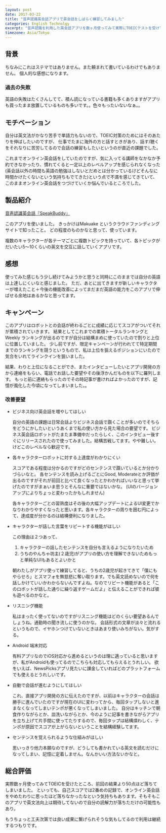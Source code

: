 ```yaml
---
layout: post
date: 2017-03-22
title: "音声認識英会話アプリで英会話をしばらく練習してみました"
categories: English Technolgy 
excerpt: "音声認識を利用した英会話アプリを数ヶ月使ってみて実際にTOEICテストを受けてみました。"
timezone: Asia/Tokyo
---
```


## 背景

ちなみにこれはステマではありません。また頼まれて書いているわけでもありません。
個人的な感想になります。

### 過去の失敗

英語の失敗はたくさんしてて、積ん読になっている書籍も多くありますがアプリも買ったまま放置しているものも多いです。。色々もったいないなぁ。。

## モチベーション

自分は英文法がかなり苦手で単語力もないので、TOEIC対策のためにはそのあたりを伸ばしたいのですが、
仕事でたまに海外の方と話すときがあり、話す/聴くをそれなりに苦労してるので会話の練習もしたいというのが直近の課題でした。

これまでオンライン英会話をしていたのですが、気に入ってる講師をなかなか予約できなかったり、慣れてくると一定以上のレベルアップを感じられなくなった (英会話以外の時間も英語の勉強はしないとだめとは分かっているけどそんなに時間かけたくないという気持ちもでてきた)という点で不満を感じてきていて、このままオンライン英会話をつづけていくか悩んでいるところでした。


## 製品紹介

[音声認識英会話『SpeakBuddy』](https://itunes.apple.com/jp/app/%E9%9F%B3%E5%A3%B0%E8%AA%8D%E8%AD%98%E8%8B%B1%E4%BC%9A%E8%A9%B1-speakbuddy/id1129621266?mt=8)

このアプリを使いました。
きっかけはMakuake というクラウドファンディングサイトで知ったこと。
どの程度のものかなと思って、使っています。

複数のキャラクターが各テーマごとに複数トピックを持っていて、各トピックがだいたい5〜10くらいの英文を交互に話していくアプリです。


## 感想

使ってみた感じもう少し続けてみようかと思うと同時にこのままでは自分の英語は上達しにくいなと感じました。
ただ、あとに出てきますが新しいキャラクターが増えたこと＋今後の機能改善によってまだまだ英語の能力をこのアプリで伸ばせる余地はあるかなと思ってます。

## キャンペーン

このアプリはロボットとの会話が終わるごとに成績に応じてスコアがついてそれが累積されていきます。
結果としてこれまでの累積トータルランキングとWeekly ランキングが出るのですが自分は結構まめに使っていたので割りと上位に位置していました。
少し前ですが、限定キャンペーンが行われてて特定期間までのランキングを競うというもので、私は上位を狙えるポジションにいたので気合をいれてラインクインを狙いました。

結果、わりと上位になることができ、またインタビューしたいとアプリ開発の方から連絡をもらい、電話でお話した要望やその後浮かんだものを以下に羅列します。
もっと前に連絡もらったのでその時記事が書ければよかったのですが、記憶が風化した今頃になってしまいました。。


### 改善要望


- ビジネス向け英会話を増やしてほしい

  自分の英語の課題は日常会話よりビジネス会話で躓くことが多いのでそちらをどうにかしたいというあくまで私の使い方から見た場合の要望です。
  ビジネス英会話ロボットがたまたま準備中だったらしく、このインタビュー後すぐにリリースされたので使ってみました。結構苦戦してます。やや難しい。けどこのレベルなら歓迎です。

- 各キャラクターロボットに対する上達度がわかりにくい

  スコアである程度は分かるのですがどのセンテンスで躓いているとか分かりづらいなと。
  各センテンスを読み上げるごとにGood, Moderateとか評価が出るのですがそれが前回と比べて良くなったとかわかればいいなと思って挙げたのですがまぁいま思うとそんなに重要ではないかな。
  (UIのバージョンアップによりちょっと変わったかもしれません)

  各キャラクターごとの習熟度はその後の大幅アップデートによるUI変更でかなりわかりやすくなったと思います。各キャラクターの周りを囲む円によって、達成度が分かるのは結構便利になりました。

- キャラクターが話した言葉をリピートする機能がほしい

  この理由は２つあって、
  1. キャラクターの話したセンテンスを自分も言えるようになりたいため
  2. うちのやんちゃ坊主(２歳児)がアプリの使い方を理解できないためもっと単純なUIもあるとよいかと

  朝わたしがアプリ使って練習してると、うちの2歳児が起きてきて「僕にもやらせろ」とスマフォを無慈悲に奪い取ります。でも英文読めないので何を話しかけていいかわからないんですよね。なのでリピート機能があると「このロボットが話した通りに繰り返すゲームだよ」と伝えることができれば彼も遊べるのかなと。

- リスニング機能

  私はまったく使ってないのですがリスニング機能はどのくらい要望あるんでしょうね。通勤時の聞き流しに使うのかな。
  会話形式の文章が淡々と流れるというもので、イヤホンつけていないときはあまり使いみちがない。気がする。

- Android 端末対応

  有料アプリなのでiOS対応から進めるというのは理に適っていると思いますが、私がAndroidも使ってるのでこちらも対応してもらえるとうれしい。
  欲をいえば、NewsPicksアプリ見たいに課金していればどのプラットフォームでも使えるとうれしいです。

- 自動で会話が進むようにしてほしい

  これ、直接アプリ開発の方に伝えたのですが、以前はキャラクターの会話は勝手に進んでいたのですが現在のUIに変わってから、毎回タップしないと進まなくなってしまいテンポが悪くなってしまいました。
  自分はキッチンで朝食作りながらとか、皿洗いながらとか、今のように記事を書きながらアプリを立ち上げて片手間に使ってたりするので、毎回タップは結構煩わしく、テンポが原因でスコアが上がらないということを結構経験してます。

- センテンスを覚えられるような仕組みがほしい

  思いっきり他力本願なのですが、どうしても書かれている英文を読むだけになってしまい、記憶に定着しません。なんかいい方法ないかなと。

## 総合評価

実際数ヶ月使ってみてTOEICを受けたところ、前回の結果より50点ほど落ちてしまいました。
といっても、自己スコアでは2番めの記録で、オンライン英会話をやめたわりに思ったほど落ちなかったなという気持ちもあります。そもそもこのアプリで英文法向上は期待してないので自分の読解力が落ちただけの可能性もあり。

もうちょっと工夫次第では良い成果に繋げられそうな気もしてるので利用は継続するつもりです。